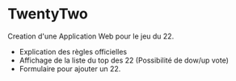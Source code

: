 # TwentyTwo
Creation d'une Application Web pour le jeu du 22.

- Explication des règles officielles
- Affichage de la liste du top des 22 (Possibilité de dow/up vote)
- Formulaire pour ajouter un 22.